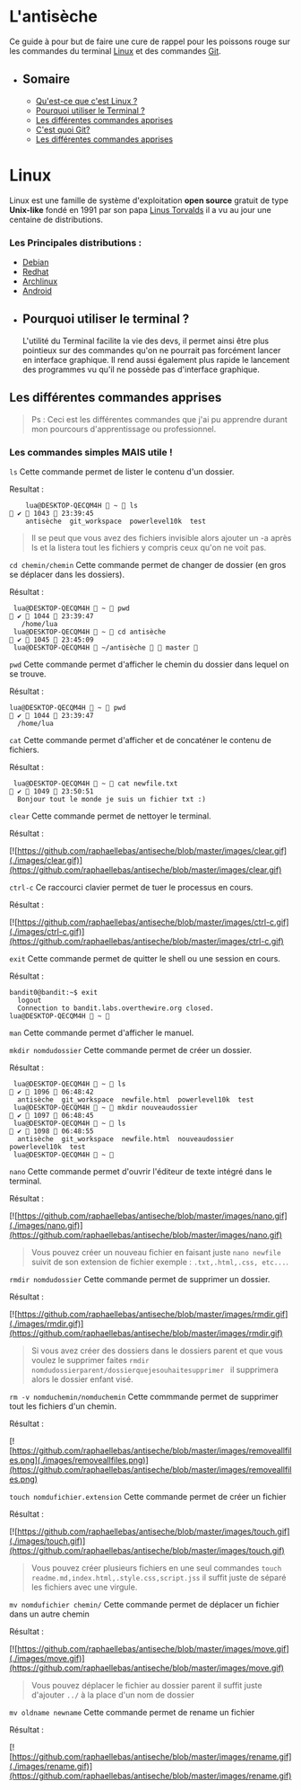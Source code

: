 # L'antisèche

Ce guide à pour but de faire une cure de rappel pour les poissons rouge sur les commandes du terminal [Linux](https://www.linux.org) et des commandes [Git](https://git-scm.com).

- ## Somaire

  - [Qu'est-ce que c'est Linux ?](#linux)
  - [Pourquoi utiliser le Terminal ?](#pourquoi-utiliser-le-terminal-)
  - [Les différentes commandes apprises](#les-différentes-commandes-apprises)
  - [C'est quoi Git?](#cest-quoi-git)
  - [Les différentes commandes apprises](#les-diff%e%rentes-commandes-apprises)

# Linux
  
  Linux est une famille de système d'exploitation **open source** gratuit de type **Unix-like** fondé en 1991 par son papa [Linus Torvalds](https://fr.wikipedia.org/wiki/Linus_Torvalds) il a vu au jour une centaine de distributions.
 
 ### Les Principales distributions :
   - [Debian](https://www.debian.org/index.fr.html)
   - [Redhat](https://www.redhat.com/fr)
   - [Archlinux](https://archlinux.org)
   - [Android](https://www.android.com/intl/fr_fr/)
- ## Pourquoi utiliser le terminal ?
     L'utilité du Terminal facilite la vie des devs, il permet ainsi être plus pointieux sur des commandes qu'on ne pourrait pas forcément lancer en interface graphique.
     Il rend aussi également plus rapide le lancement des programmes vu qu'il ne possède pas d'interface graphique.
     
## Les différentes commandes apprises

> Ps : Ceci est les différentes commandes que j'ai pu apprendre durant mon pourcours d'apprentissage ou professionnel.

### Les commandes simples MAIS utile !

```ls```
Cette commande permet de lister le contenu d'un dossier.

Resultat :
``` 
    lua@DESKTOP-QECQM4H  ~  ls                                                                     ✔  1043  23:39:45
    antisèche  git_workspace  powerlevel10k  test 
```

> Il se peut que vous avez des fichiers invisible alors ajouter un -a après ls et la listera tout les fichiers y compris ceux qu'on ne voit pas.
    
```cd chemin/chemin```
Cette commande permet de changer de dossier (en gros se déplacer dans les dossiers).

Résultat :
```
 lua@DESKTOP-QECQM4H  ~  pwd                                                                    ✔  1044  23:39:47
   /home/lua
 lua@DESKTOP-QECQM4H  ~  cd antisèche                                                           ✔  1045  23:45:09
 lua@DESKTOP-QECQM4H  ~/antisèche   master 
```

```pwd```
Cette commande permet d'afficher le chemin du dossier dans lequel on se trouve.

Résultat : 
```
lua@DESKTOP-QECQM4H  ~  pwd                                                                    ✔  1044  23:39:47
  /home/lua
```

```cat```
Cette commande permet d'afficher et de concaténer le contenu de fichiers.

Résultat :
```
 lua@DESKTOP-QECQM4H  ~  cat newfile.txt                                                        ✔  1049  23:50:51
  Bonjour tout le monde je suis un fichier txt :)
```

```clear```
Cette commande permet de nettoyer le terminal.

Résultat :

[![https://github.com/raphaellebas/antiseche/blob/master/images/clear.gif](./images/clear.gif)](https://github.com/raphaellebas/antiseche/blob/master/images/clear.gif)

```ctrl-c```
Ce raccourci clavier permet de tuer le processus en cours.

Résultat :

[![https://github.com/raphaellebas/antiseche/blob/master/images/ctrl-c.gif](./images/ctrl-c.gif)](https://github.com/raphaellebas/antiseche/blob/master/images/ctrl-c.gif)

```exit```
Cette commande permet de quitter le shell ou une session en cours.

Résultat :

```
bandit0@bandit:~$ exit
  logout
  Connection to bandit.labs.overthewire.org closed.
lua@DESKTOP-QECQM4H  ~ 
```

```man```
Cette commande permet d'afficher le manuel.

```mkdir nomdudossier```
Cette commande permet de créer un dossier.

Résultat :

```
 lua@DESKTOP-QECQM4H  ~  ls                                                                     ✔  1096  06:48:42
  antisèche  git_workspace  newfile.html  powerlevel10k  test
 lua@DESKTOP-QECQM4H  ~  mkdir nouveaudossier                                                   ✔  1097  06:48:45
 lua@DESKTOP-QECQM4H  ~  ls                                                                     ✔  1098  06:48:55
  antisèche  git_workspace  newfile.html  nouveaudossier  powerlevel10k  test
 lua@DESKTOP-QECQM4H  ~ 

```

```nano```
Cette commande permet d'ouvrir l'éditeur de texte intégré dans le terminal.

Résultat : 

[![https://github.com/raphaellebas/antiseche/blob/master/images/nano.gif](./images/nano.gif)](https://github.com/raphaellebas/antiseche/blob/master/images/nano.gif)

> Vous pouvez créer un nouveau fichier en faisant juste ```nano newfile``` suivit de son extension de fichier exemple : ```.txt,.html,.css, etc...```.

```rmdir nomdudossier```
Cette commande permet de supprimer un dossier.

Résultat : 

[![https://github.com/raphaellebas/antiseche/blob/master/images/rmdir.gif](./images/rmdir.gif)](https://github.com/raphaellebas/antiseche/blob/master/images/rmdir.gif)

> Si vous avez créer des dossiers dans le dossiers parent et que vous voulez le supprimer faites ```rmdir nomdudossierparent/dossierquejesouhaitesupprimer ``` il supprimera alors le dossier enfant visé.

```rm -v nomduchemin/nomduchemin```
Cette commmande permet de supprimer tout les fichiers d'un chemin.

Résultat :

[![https://github.com/raphaellebas/antiseche/blob/master/images/removeallfiles.png](./images/removeallfiles.png)](https://github.com/raphaellebas/antiseche/blob/master/images/removeallfiles.png)

```touch nomdufichier.extension```
Cette commande permet de créer un fichier

Résultat : 

[![https://github.com/raphaellebas/antiseche/blob/master/images/touch.gif](./images/touch.gif)](https://github.com/raphaellebas/antiseche/blob/master/images/touch.gif)

> Vous pouvez créer plusieurs fichiers en une seul commandes ```touch readme.md,index.html,.style.css,script.jss``` il suffit juste de séparé les fichiers avec une virgule.

```mv nomdufichier chemin/```
Cette commande permet de déplacer un fichier dans un autre chemin

Résultat : 

[![https://github.com/raphaellebas/antiseche/blob/master/images/move.gif](./images/move.gif)](https://github.com/raphaellebas/antiseche/blob/master/images/move.gif)

> Vous pouvez déplacer le fichier au dossier parent il suffit juste d'ajouter ```../``` à la place d'un nom de dossier

```mv oldname newname```
Cette commande permet de rename un fichier

Résultat :

[![https://github.com/raphaellebas/antiseche/blob/master/images/rename.gif](./images/rename.gif)](https://github.com/raphaellebas/antiseche/blob/master/images/rename.gif)